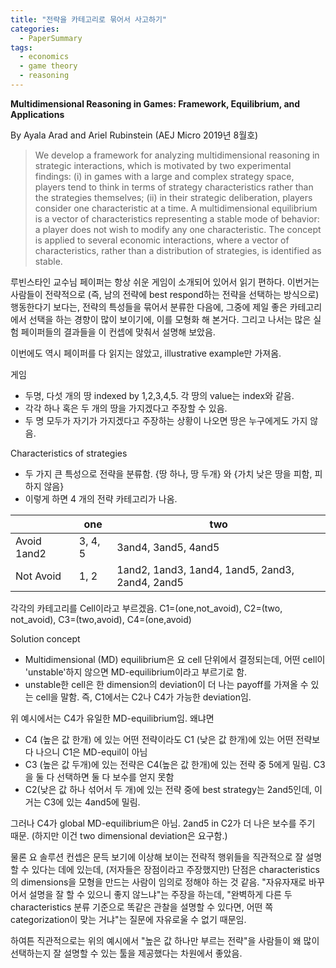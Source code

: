 ```yaml
---
title: "전략을 카테고리로 묶어서 사고하기"
categories:
  - PaperSummary
tags:
  - economics
  - game theory
  - reasoning
---
```

  
**Multidimensional Reasoning in Games: Framework, Equilibrium, and Applications**

By Ayala Arad and Ariel Rubinstein (AEJ Micro 2019년 8월호)

>We develop a framework for analyzing multidimensional reasoning in strategic interactions, which is motivated by two experimental findings: (i) in games with a large and complex strategy space, players tend to think in terms of strategy characteristics rather than the strategies themselves; (ii) in their strategic deliberation, players consider one characteristic at a time. A multidimensional equilibrium is a vector of characteristics representing a stable mode of behavior: a player does not wish to modify any one characteristic. The concept is applied to several economic interactions, where a vector of characteristics, rather than a distribution of strategies, is identified as stable.


루빈스타인 교수님 페이퍼는 항상 쉬운 게임이 소개되어 있어서 읽기 편하다. 이번거는 사람들이 전략적으로 (즉, 남의 전략에 best respond하는 전략을 선택하는 방식으로) 행동한다기 보다는, 전략의 특성들을 묶어서 분류한 다음에, 그중에 제일 좋은 카테고리에서 선택을 하는 경향이 많이 보이기에, 이를 모형화 해 본거다. 그리고 나서는 많은 실험 페이퍼들의 결과들을 이 컨셉에 맞춰서 설명해 보았음.

이번에도 역시 페이퍼를 다 읽지는 않았고, illustrative example만 가져옴.

게임
* 두명, 다섯 개의 땅 indexed by 1,2,3,4,5. 각 땅의 value는 index와 같음.
* 각각 하나 혹은 두 개의 땅을 가지겠다고 주장할 수 있음.
* 두 명 모두가 자기가 가지겠다고 주장하는 상황이 나오면 땅은 누구에게도 가지 않음.

Characteristics of strategies
* 두 가지 큰 특성으로 전략을 분류함. \{땅 하나, 땅 두개\} 와 \{가치 낮은 땅을 피함, 피하지 않음\}
* 이렇게 하면 4 개의 전략 카테고리가 나옴.

 &nbsp;    | one   | two
-----------|-------|---
Avoid 1and2|3, 4, 5|3and4, 3and5, 4and5
Not Avoid  |1, 2   |1and2, 1and3, 1and4, 1and5, 2and3, 2and4, 2and5


각각의 카테고리를 Cell이라고 부르겠음. C1=(one,not_avoid), C2=(two, not_avoid), C3=(two,avoid), C4=(one,avoid)

Solution concept
* Multidimensional (MD) equilibrium은 요 cell 단위에서 결정되는데, 어떤 cell이 'unstable'하지 않으면 MD-equilibrium이라고 부르기로 함.
* unstable한 cell은 한 dimension의 deviation이 더 나는 payoff를 가져올 수 있는 cell을 말함. 즉, C1에서는 C2나 C4가 가능한 deviation임.

위 예시에서는 C4가 유일한 MD-equilibrium임. 왜냐면
* C4 (높은 값 한개) 에 있는 어떤 전략이라도 C1 (낮은 값 한개)에 있는 어떤 전략보다 나으니 C1은 MD-equil이 아님
* C3 (높은 값 두개)에 있는 전략은 C4(높은 값 한개)에 있는 전략 중 5에게 밀림. C3을 둘 다 선택하면 둘 다 보수를 얻지 못함
* C2(낮은 값 하나 섞어서 두 개)에 있는 전략 중에 best strategy는 2and5인데, 이거는 C3에 있는 4and5에 밀림.

그러나 C4가 global MD-equilibrium은 아님. 2and5 in C2가 더 나은 보수를 주기 때문. (하지만 이건 two dimensional deviation은 요구함.)

물론 요 솔루션 컨셉은 문득 보기에 이상해 보이는 전략적 행위들을 직관적으로 잘 설명할 수 있다는 데에 있는데, (저자들은 장점이라고 주장했지만) 단점은 characteristics의 dimensions을 모형을 만드는 사람이 임의로 정해야 하는 것 같음. "자유자재로 바꾸어서 설명을 잘 할 수 있으니 좋지 않느냐"는 주장을 하는데, "완벽하게 다른 두 characteristics 분류 기준으로 똑같은 관찰을 설명할 수 있다면, 어떤 쪽 categorization이 맞는 거냐"는 질문에 자유로울 수 없기 때문임.

하여튼 직관적으로는 위의 예시에서 "높은 값 하나만 부르는 전략"을 사람들이 왜 많이 선택하는지 잘 설명할 수 있는 툴을 제공했다는 차원에서 좋았음.
